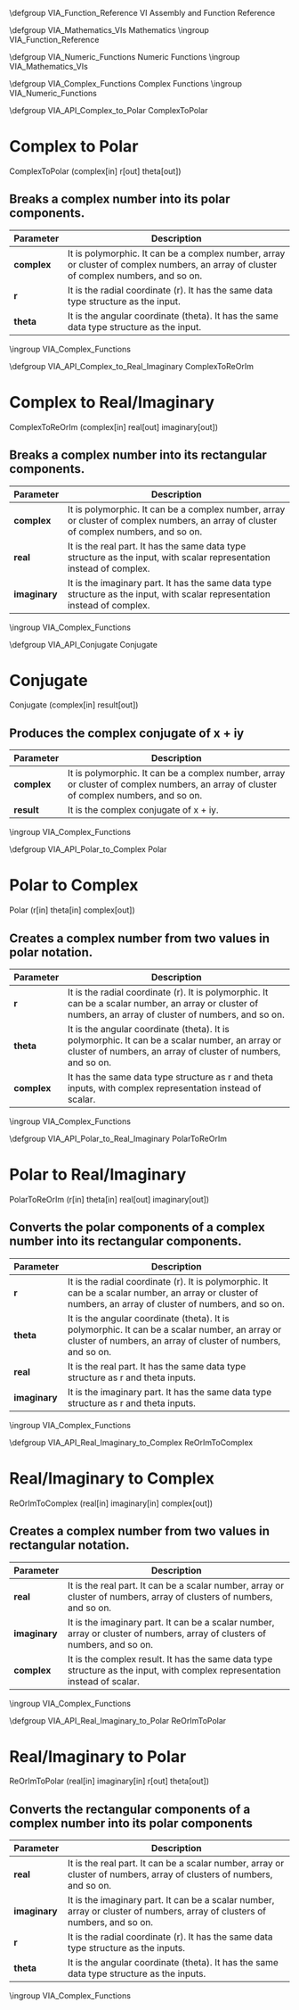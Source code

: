 \defgroup VIA_Function_Reference VI Assembly and Function Reference

\defgroup VIA_Mathematics_VIs Mathematics
\ingroup VIA_Function_Reference

\defgroup VIA_Numeric_Functions Numeric Functions
\ingroup VIA_Mathematics_VIs

\defgroup VIA_Complex_Functions Complex Functions
\ingroup VIA_Numeric_Functions


\defgroup VIA_API_Complex_to_Polar ComplexToPolar
# Complex to Polar
ComplexToPolar (complex[in] r[out] theta[out])
## Breaks a complex number into its polar components.
| Parameter | Description |
| --- | --- |
| **complex** | It is polymorphic. It can be a complex number, array or cluster of complex numbers, an array of cluster of complex numbers, and so on. |
| **r** | It is the radial coordinate (r). It has the same data type structure as the input. |
| **theta** | It is the angular coordinate (theta). It has the same data type structure as the input. |
\ingroup VIA_Complex_Functions

\defgroup VIA_API_Complex_to_Real_Imaginary ComplexToReOrIm 
# Complex to Real/Imaginary
ComplexToReOrIm (complex[in] real[out] imaginary[out])
## Breaks a complex number into its rectangular components.
| Parameter | Description |
| --- | --- |
| **complex** | It is polymorphic. It can be a complex number, array or cluster of complex numbers, an array of cluster of complex numbers, and so on. |
| **real** | It is the real part. It has the same data type structure as the input, with scalar representation instead of complex. |
| **imaginary** | It is the imaginary part. It has the same data type structure as the input, with scalar representation instead of complex. |
\ingroup VIA_Complex_Functions

\defgroup VIA_API_Conjugate Conjugate
# Conjugate
Conjugate (complex[in] result[out])
## Produces the complex conjugate of x + iy
| Parameter | Description |
| --- | --- |
| **complex** | It is polymorphic. It can be a complex number, array or cluster of complex numbers, an array of cluster of complex numbers, and so on. |
| **result** | It is the complex conjugate of x + iy. |
\ingroup VIA_Complex_Functions

\defgroup VIA_API_Polar_to_Complex Polar
# Polar to Complex
Polar (r[in] theta[in] complex[out])
## Creates a complex number from two values in polar notation.
| Parameter | Description |
| --- | --- |
| **r** | It is the radial coordinate (r). It is polymorphic. It can be a scalar number, an array or cluster of numbers, an array of cluster of  numbers, and so on. |
| **theta** | It is the angular coordinate (theta). It is polymorphic. It can be a scalar number, an array or cluster of numbers, an array of cluster of  numbers, and so on. |
| **complex** | It has the same data type structure as r and theta inputs, with complex representation instead of scalar. |
\ingroup VIA_Complex_Functions

\defgroup VIA_API_Polar_to_Real_Imaginary PolarToReOrIm
# Polar to Real/Imaginary
PolarToReOrIm (r[in] theta[in] real[out] imaginary[out])
## Converts the polar components of a complex number into its rectangular components.
| Parameter | Description |
| --- | --- |
| **r** | It is the radial coordinate (r). It is polymorphic. It can be a scalar number, an array or cluster of numbers, an array of cluster of  numbers, and so on. |
| **theta** | It is the angular coordinate (theta). It is polymorphic. It can be a scalar number, an array or cluster of numbers, an array of cluster of  numbers, and so on. |
| **real** | It is the real part. It has the same data type structure as r and theta inputs. |
| **imaginary** | It is the imaginary part. It has the same data type structure as r and theta inputs. |
\ingroup VIA_Complex_Functions

\defgroup VIA_API_Real_Imaginary_to_Complex ReOrImToComplex
# Real/Imaginary to Complex
ReOrImToComplex (real[in] imaginary[in] complex[out])
## Creates a complex number from two values in rectangular notation.
| Parameter | Description |
| --- | --- |
| **real** | It is the real part. It can be a scalar number, array or cluster of numbers, array of clusters of numbers, and so on. |
| **imaginary** | It is the imaginary part. It can be a scalar number, array or cluster of numbers, array of clusters of numbers, and so on. |
| **complex** | It is the complex result. It has the same data type structure as the input, with complex representation instead of scalar. |
\ingroup VIA_Complex_Functions

\defgroup VIA_API_Real_Imaginary_to_Polar ReOrImToPolar
# Real/Imaginary to Polar
ReOrImToPolar (real[in] imaginary[in] r[out] theta[out])
## Converts the rectangular components of a complex number into its polar components
| Parameter | Description |
| --- | --- |
| **real** | It is the real part. It can be a scalar number, array or cluster of numbers, array of clusters of numbers, and so on. |
| **imaginary** | It is the imaginary part. It can be a scalar number, array or cluster of numbers, array of clusters of numbers, and so on. |
| **r** | It is the radial coordinate (r). It has the same data type structure as the inputs. |
| **theta** | It is the angular coordinate (theta). It has the same data type structure as the inputs. |
\ingroup VIA_Complex_Functions





